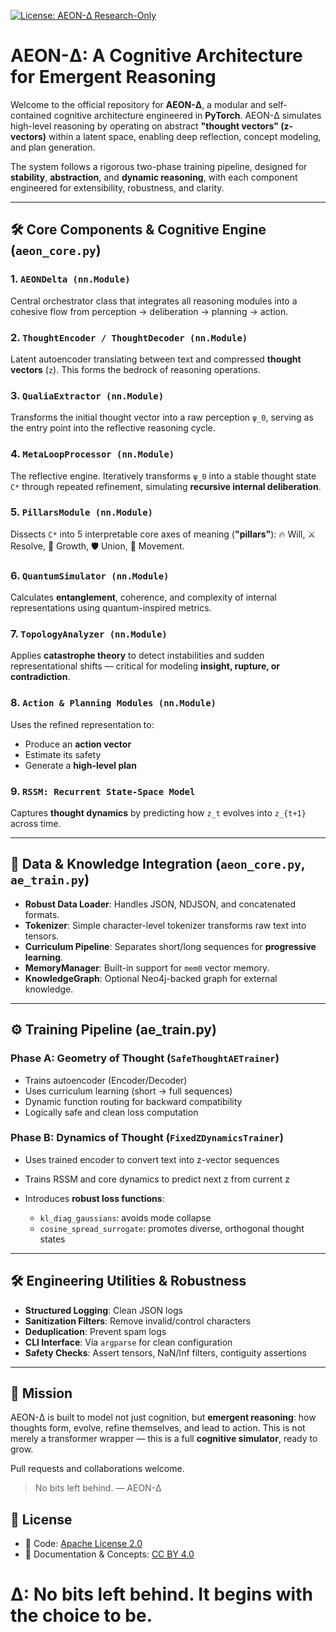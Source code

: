 
[![License: AEON-Δ Research-Only](https://img.shields.io/badge/license-Research--Only-blue.svg)](./LICENSE)

# AEON-Δ: A Cognitive Architecture for Emergent Reasoning

Welcome to the official repository for **AEON-Δ**, a modular and self-contained cognitive architecture engineered in **PyTorch**. AEON-Δ simulates high-level reasoning by operating on abstract **"thought vectors" (z-vectors)** within a latent space, enabling deep reflection, concept modeling, and plan generation.

The system follows a rigorous two-phase training pipeline, designed for **stability**, **abstraction**, and **dynamic reasoning**, with each component engineered for extensibility, robustness, and clarity.

---

## 🛠️ Core Components & Cognitive Engine (`aeon_core.py`)

### 1. `AEONDelta (nn.Module)`

Central orchestrator class that integrates all reasoning modules into a cohesive flow from perception → deliberation → planning → action.

### 2. `ThoughtEncoder / ThoughtDecoder (nn.Module)`

Latent autoencoder translating between text and compressed **thought vectors** (`z`). This forms the bedrock of reasoning operations.

### 3. `QualiaExtractor (nn.Module)`

Transforms the initial thought vector into a raw perception `ψ_0`, serving as the entry point into the reflective reasoning cycle.

### 4. `MetaLoopProcessor (nn.Module)`

The reflective engine. Iteratively transforms `ψ_0` into a stable thought state `C*` through repeated refinement, simulating **recursive internal deliberation**.

### 5. `PillarsModule (nn.Module)`

Dissects `C*` into 5 interpretable core axes of meaning (**"pillars"**): 🔥 Will, ⚔️ Resolve, 🔄 Growth, 🛡️ Union, 🌊 Movement.

### 6. `QuantumSimulator (nn.Module)`

Calculates **entanglement**, coherence, and complexity of internal representations using quantum-inspired metrics.

### 7. `TopologyAnalyzer (nn.Module)`

Applies **catastrophe theory** to detect instabilities and sudden representational shifts — critical for modeling **insight, rupture, or contradiction**.

### 8. `Action & Planning Modules (nn.Module)`

Uses the refined representation to:

* Produce an **action vector**
* Estimate its safety
* Generate a **high-level plan**

### 9. `RSSM: Recurrent State-Space Model`

Captures **thought dynamics** by predicting how `z_t` evolves into `z_{t+1}` across time.

---

## 📀 Data & Knowledge Integration (`aeon_core.py`, `ae_train.py`)

* **Robust Data Loader**: Handles JSON, NDJSON, and concatenated formats.
* **Tokenizer**: Simple character-level tokenizer transforms raw text into tensors.
* **Curriculum Pipeline**: Separates short/long sequences for **progressive learning**.
* **MemoryManager**: Built-in support for `mem0` vector memory.
* **KnowledgeGraph**: Optional Neo4j-backed graph for external knowledge.

---

## ⚙️ Training Pipeline (ae_train.py)

### Phase A: Geometry of Thought (`SafeThoughtAETrainer`)

* Trains autoencoder (Encoder/Decoder)
* Uses curriculum learning (short → full sequences)
* Dynamic function routing for backward compatibility
* Logically safe and clean loss computation

### Phase B: Dynamics of Thought (`FixedZDynamicsTrainer`)

* Uses trained encoder to convert text into z-vector sequences
* Trains RSSM and core dynamics to predict next z from current z
* Introduces **robust loss functions**:

  * `kl_diag_gaussians`: avoids mode collapse
  * `cosine_spread_surrogate`: promotes diverse, orthogonal thought states

---

## 🛠️ Engineering Utilities & Robustness

* **Structured Logging**: Clean JSON logs
* **Sanitization Filters**: Remove invalid/control characters
* **Deduplication**: Prevent spam logs
* **CLI Interface**: Via `argparse` for clean configuration
* **Safety Checks**: Assert tensors, NaN/Inf filters, contiguity assertions

---

## 🚀 Mission

AEON-Δ is built to model not just cognition, but **emergent reasoning**: how thoughts form, evolve, refine themselves, and lead to action. This is not merely a transformer wrapper — this is a full **cognitive simulator**, ready to grow.

Pull requests and collaborations welcome.

> No bits left behind. — AEON-Δ

## 📄 License

- 🧠 Code: [Apache License 2.0](LICENSE)
- 📘 Documentation & Concepts: [CC BY 4.0](https://creativecommons.org/licenses/by/4.0/)



# ∆: No bits left behind. It begins with the choice to be.
